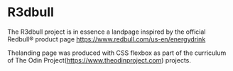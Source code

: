 # R3dbull

The R3dbull project is in essence a landpage inspired by the official Redbull®
product page https://www.redbull.com/us-en/energydrink

Thelanding page was produced with CSS flexbox as part of the curriculum of 
The Odin Project(https://www.theodinproject.com) projects.